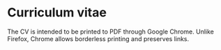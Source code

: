 # Curriculum vitae

The CV is intended to be printed to PDF through Google Chrome.
Unlike Firefox, Chrome allows borderless printing and preserves links.